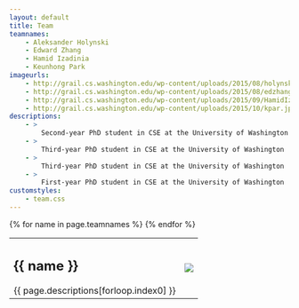 ```yaml
---
layout: default
title: Team
teamnames:
    - Aleksander Holynski
    - Edward Zhang
    - Hamid Izadinia
    - Keunhong Park
imageurls:
    - http://grail.cs.washington.edu/wp-content/uploads/2015/08/holynski.jpg
    - http://grail.cs.washington.edu/wp-content/uploads/2015/08/edzhang.jpg
    - http://grail.cs.washington.edu/wp-content/uploads/2015/09/HamidIzadinia.jpg
    - http://grail.cs.washington.edu/wp-content/uploads/2015/10/kpar.jpg
descriptions:
    - >
        Second-year PhD student in CSE at the University of Washington
    - >
        Third-year PhD student in CSE at the University of Washington
    - >
        Third-year PhD student in CSE at the University of Washington
    - >
        First-year PhD student in CSE at the University of Washington
customstyles: 
    - team.css
---
```


<table id="team">
{% for name in page.teamnames %}
    <tr>
        <td>
            <h2 class="membername">{{ name }}</h2>
            <div class="memberdesc">{{ page.descriptions[forloop.index0] }}</div>
        </td>
        <td>
            <img class="memberimage" src="{{ page.imageurls[forloop.index0]}}" />
        </td>
    </tr>
{% endfor %}
</table>

